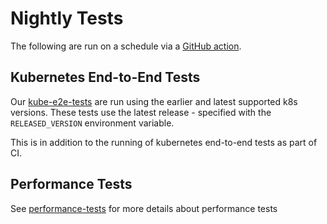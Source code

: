 # Nightly Tests

The following are run on a schedule via a [GitHub action](/.github/workflows/nightly-tests.yaml).

## Kubernetes End-to-End Tests
Our [kube-e2e-tests](kube-e2e-tests.md) are run using the earlier and latest supported k8s versions. These tests use the latest release - specified with the `RELEASED_VERSION` environment variable.

This is in addition to the running of kubernetes end-to-end tests as part of CI.


## Performance Tests
See [performance-tests](performance-tests.md) for more details about performance tests
